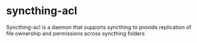 # syncthing-acl
Syncthing-acl is a daemon that supports syncthing to provide replication of file ownership and permissions across syncthing folders
